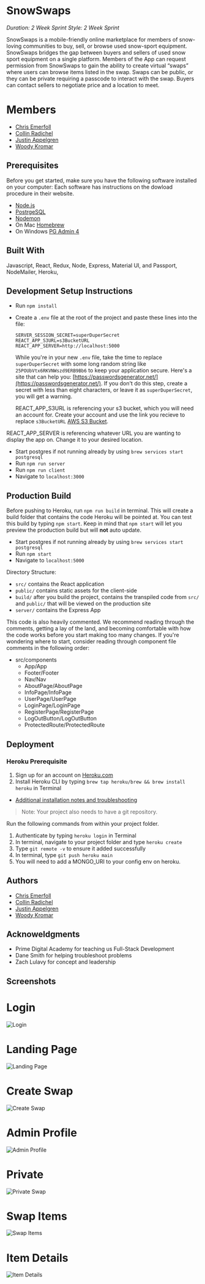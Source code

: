 
# SnowSwaps
_Duration: 2 Week Sprint_
_Style: 2 Week Sprint_

SnowSwaps is a mobile-friendly online marketplace for members of snow-loving communities to buy, sell, or browse used snow-sport equipment. SnowSwaps bridges the gap between buyers and sellers of used snow sport equipment on a single platform. Members of the App can request permission from SnowSwaps to gain the ability to create virtual “swaps” where users can browse items listed in the swap. Swaps can be public, or they can be private requiring a passcode to interact with the swap. Buyers can contact sellers to negotiate price and a location to meet. 

# Members
  - [Chris Emerfoll](https://github.com/Emerfoll)
  - [Collin Radichel](https://github.com/collin-radichel)
  - [Justin Appelgren](https://github.com/jappelgren)
  - [Woody Kromar](https://github.com/wkromar)
  
## Prerequisites

Before you get started, make sure you have the following software installed on your computer:
  Each software has instructions on the dowload procedure in their website.
- [Node.js](https://nodejs.org/en/)
- [PostrgeSQL](https://www.postgresql.org/)
- [Nodemon](https://nodemon.io/)
- On Mac [Homebrew](https://brew.sh/)
- On Windows [PG Admin 4](https://www.pgadmin.org/download/pgadmin-4-windows/)

## Built With 

Javascript, React, Redux, Node, Express, Material UI, and Passport, NodeMailer, Heroku, 

    
## Development Setup Instructions

- Run `npm install`
- Create a `.env` file at the root of the project and paste these lines into the file:
  ```
  SERVER_SESSION_SECRET=superDuperSecret
  REACT_APP_S3URL=s3BucketURL
  REACT_APP_SERVER=http://localhost:5000
  ```
  While you're in your new `.env` file, take the time to replace `superDuperSecret` with some long random string like `25POUbVtx6RKVNWszd9ERB9Bb6` to keep your application secure. Here's a site that can help you: [https://passwordsgenerator.net/](https://passwordsgenerator.net/). If you don't do this step, create a secret with less than eight characters, or leave it as `superDuperSecret`, you will get a warning.
  
  REACT_APP_S3URL is referencing your s3 bucket, which you will need an account for. Create your account and use the link you recieve to replace `s3BucketURL`
  [AWS S3 Bucket](https://aws.amazon.com/free).
  
REACT_APP_SERVER is referencing whatever URL you are wanting to display the app on. Change it to your desired location.
- Start postgres if not running already by using `brew services start postgresql`
- Run `npm run server`
- Run `npm run client`
- Navigate to `localhost:3000`


## Production Build

Before pushing to Heroku, run `npm run build` in terminal. This will create a build folder that contains the code Heroku will be pointed at. You can test this build by typing `npm start`. Keep in mind that `npm start` will let you preview the production build but will **not** auto update.

- Start postgres if not running already by using `brew services start postgresql`
- Run `npm start`
- Navigate to `localhost:5000`

Directory Structure:

- `src/` contains the React application
- `public/` contains static assets for the client-side
- `build/` after you build the project, contains the transpiled code from `src/` and `public/` that will be viewed on the production site
- `server/` contains the Express App

This code is also heavily commented. We recommend reading through the comments, getting a lay of the land, and becoming comfortable with how the code works before you start making too many changes. If you're wondering where to start, consider reading through component file comments in the following order:

- src/components
  - App/App
  - Footer/Footer
  - Nav/Nav
  - AboutPage/AboutPage
  - InfoPage/InfoPage
  - UserPage/UserPage
  - LoginPage/LoginPage
  - RegisterPage/RegisterPage
  - LogOutButton/LogOutButton
  - ProtectedRoute/ProtectedRoute

## Deployment

### Heroku Prerequisite

1. Sign up for an account on [Heroku.com](https://www.heroku.com/)
2. Install Heroku CLI by typing `brew tap heroku/brew && brew install heroku` in Terminal

- [Additional installation notes and troubleshooting](https://devcenter.heroku.com/articles/heroku-cli#download-and-install)

> Note: Your project also needs to have a git repository.

Run the following commands from within your project folder.

1. Authenticate by typing `heroku login` in Terminal
2. In terminal, navigate to your project folder and type `heroku create`
3. Type `git remote -v` to ensure it added successfully
4. In terminal, type `git push heroku main`
5. You will need to add a MONGO_URI to your config env on heroku.

## Authors 

  - [Chris Emerfoll](https://github.com/Emerfoll)
  - [Collin Radichel](https://github.com/collin-radichel)
  - [Justin Appelgren](https://github.com/jappelgren)
  - [Woody Kromar](https://github.com/wkromar)
 
## Acknoweldgments

  - Prime Digital Academy for teaching us Full-Stack Development
  - Dane Smith for helping troubleshoot problems
  - Zach Lulavy for concept and leadership

## Screenshots
# Login
![Login](Screenshots/login.png)
# Landing Page
![Landing Page](Screenshots/landing-page.png)
# Create Swap
![Create Swap](Screenshots/create-swap.png)
# Admin Profile
![Admin Profile](Screenshots/admin-profile.png)
# Private
![Private Swap](Screenshots/private-swap.png)
# Swap Items
![Swap Items](Screenshots/swap-items.png)
# Item Details
![Item Details](Screenshots/item-details.png)
